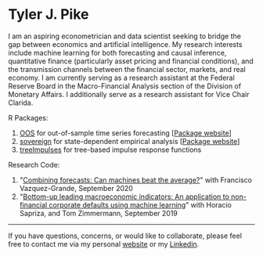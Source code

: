 # Tyler J. Pike 

I am an aspiring econometrician and data scientist seeking to bridge the gap between economics and artificial intelligence. My research interests include machine learning for both forecasting and causal inference, quantitative finance (particularly asset pricing and financial conditions),  and the transmission channels between the financial sector, markets, and real economy. I am currently serving as a research assistant at the Federal Reserve Board in the Macro-Financial Analysis section of the Division of Monetary Affairs. I additionally serve as a research assistant for Vice Chair Clarida.

R Packages:  
1. [OOS](https://github.com/tylerJPike/OOS) for out-of-sample time series forecasting  [[Package website](https://tylerjpike.github.io/OOS/)]
2. [sovereign](https://github.com/tylerJPike/sovereign) for state-dependent empirical analysis [[Package website](https://tylerjpike.github.io/sovereign/)]
3. [treeImpulses](https://github.com/tylerJPike/treeImpulses) for tree-based impulse response functions

Research Code: 
1. "[Combining forecasts: Can machines beat the average?](https://github.com/tylerJPike/CanMachinesBeatTheAverage)" with Francisco Vazquez-Grande, September 2020
2. "[Bottom-up leading macroeconomic indicators: An application to non-financial corporate defaults using machine learning](https://github.com/tylerJPike/BottomUpMacroIndicators)" with   Horacio Sapriza, and Tom Zimmermann, September 2019

---
If you have questions, concerns, or would like to collaborate, please feel free to contact me via my personal [website](https://tylerjpike.github.io/) or my [Linkedin](https://www.linkedin.com/in/tyler-j-pike/).
